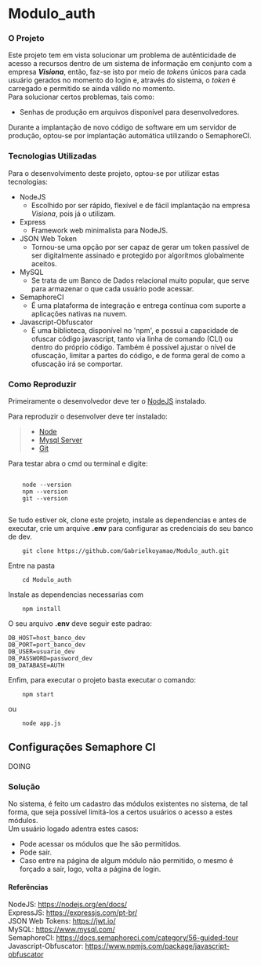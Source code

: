 # Modulo_auth

### O Projeto

Este projeto tem em vista solucionar um problema de autênticidade de acesso a
recursos dentro de um sistema de informação em conjunto com a empresa ***Visiona***, então, faz-se isto por meio de *token*s únicos para
cada usuário gerados no momento do login e, através do sistema, o *token* é carregado e
permitido se ainda válido no momento.   
Para solucionar certos problemas, tais como:   
 - Senhas de produção em arquivos disponível para desenvolvedores.   
 
 Durante a implantação de novo código de software em um servidor de produção, optou-se por implantação automática utilizando o SemaphoreCI.

### Tecnologias Utilizadas

Para o desenvolvimento deste projeto, optou-se por utilizar estas tecnologias:

* NodeJS
   - Escolhido por ser rápido, flexível e de fácil implantação na empresa *Visiona*, pois já o utilizam.
* Express
   - Framework web minimalista para NodeJS.
* JSON Web Token
   - Tornou-se uma opção por ser capaz de gerar um token passível de ser digitalmente assinado e protegido por algorítmos globalmente aceitos.
* MySQL
   - Se trata de um Banco de Dados relacional muito popular, que serve para armazenar o que cada usuário pode acessar.
* SemaphoreCI
   - É uma plataforma de integração e entrega contínua com suporte a aplicações nativas na nuvem.
* Javascript-Obfuscator
   - É uma biblioteca, disponível no 'npm', e possui a capacidade de ofuscar código javascript, tanto via linha de comando (CLI) ou dentro do próprio código. Também é possível ajustar o nível de ofuscação, limitar a partes do código, e de forma geral de como a ofuscação irá se comportar.

### Como Reproduzir

Primeiramente o desenvolvedor deve ter o [NodeJS](https://nodejs.org/en/download/)  instalado. 


Para reproduzir o desenvolver deve ter instalado:

> * [Node](https://nodejs.org/en/download/)
> * [Mysql Server](https://dev.mysql.com/downloads/mysql/)
> * [Git](https://git-scm.com/downloads)

Para testar abra o cmd ou terminal e digite:

```

	node --version
	npm --version
	git --version
	
```

Se tudo estiver ok, clone este projeto, instale as dependencias e antes de executar, crie um arquive **.env** para configurar as credenciais do seu banco de dev.

```
	git clone https://github.com/Gabrielkoyamao/Modulo_auth.git
```
Entre na pasta

``` 
	cd Modulo_auth 
```
Instale as dependencias necessarias com

``` 
	npm install
```

O seu arquivo **.env** deve seguir este padrao:

```
DB_HOST=host_banco_dev
DB_PORT=port_banco_dev
DB_USER=usuario_dev
DB_PASSWORD=password_dev
DB_DATABASE=AUTH 
```
Enfim, para executar o projeto basta executar o comando:
```
	npm start
```
ou
```
	node app.js
```
## Configurações Semaphore CI
DOING

### Solução
No sistema, é feito um cadastro das módulos existentes no sistema, de tal forma, que seja possível limitá-los a certos usuários o acesso a estes módulos.   
Um usuário logado adentra estes casos:
 * Pode acessar os módulos que lhe são permitidos.
 * Pode sair.
 * Caso entre na página de algum módulo não permitido, o mesmo é forçado a sair, logo, volta a página de login.

#### Referências

NodeJS: https://nodejs.org/en/docs/   
ExpressJS: https://expressjs.com/pt-br/   
JSON Web Tokens: https://jwt.io/   
MySQL: https://www.mysql.com/   
SemaphoreCI: https://docs.semaphoreci.com/category/56-guided-tour
Javascript-Obfuscator: https://www.npmjs.com/package/javascript-obfuscator

